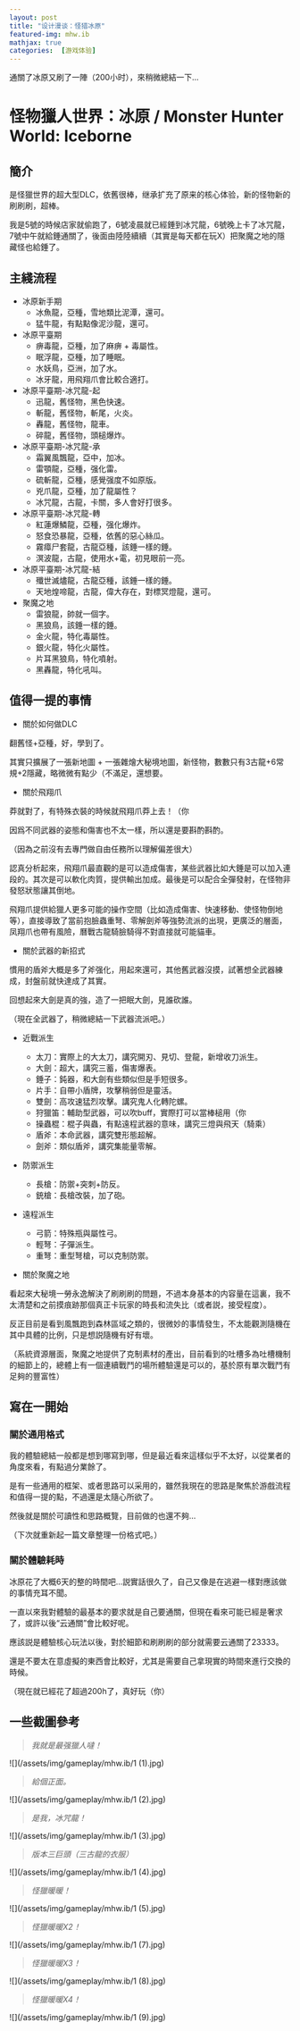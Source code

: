 ```yaml
---
layout: post
title: "设计漫谈：怪猎冰原"
featured-img: mhw.ib
mathjax: true
categories:  [游戏体验]
---
```


通關了冰原又刷了一陣（200小时），來稍微總結一下...

<!--more-->


# 怪物獵人世界：冰原 / Monster Hunter World: Iceborne


## 簡介

是怪獵世界的超大型DLC，依舊很棒，继承扩充了原来的核心体验，新的怪物新的刷刷刷，超棒。

我是5號的時候店家就偷跑了，6號凌晨就已經錘到冰咒龍，6號晚上卡了冰咒龍，7號中午就給錘通關了，後面由陸陸續續（其實是每天都在玩X）把聚魔之地的隱藏怪也給錘了。


## 主綫流程

+ 冰原新手期
  + 冰魚龍，亞種，雪地類比泥潭，還可。
  + 猛牛龍，有點點像泥沙龍，還可。
+ 冰原平臺期
  + 痹毒龍，亞種，加了麻痹 + 毒屬性。
  + 眠浮龍，亞種，加了睡眠。
  + 水妖鳥，亞洲，加了水。
  + 冰牙龍，用飛翔爪會比較合適打。
+ 冰原平臺期-冰咒龍-起
  + 迅龍，舊怪物，黑色快速。
  + 斬龍，舊怪物，斬尾，火炎。
  + 轟龍，舊怪物，龍車。
  + 碎龍，舊怪物，頭槌爆炸。
+ 冰原平臺期-冰咒龍-承
  + 霜翼風飄龍，亞中，加冰。
  + 雷顎龍，亞種，强化雷。
  + 硫斬龍，亞種，感覺强度不如原版。
  + 兇爪龍，亞種，加了龍屬性？
  + 冰咒龍，古龍，卡關，多人會好打很多。
+ 冰原平臺期-冰咒龍-轉
  + 紅蓮爆鱗龍，亞種，强化爆炸。
  + 怒食恐暴龍，亞種，依舊的惡心絲瓜。
  + 霧瘴尸套龍，古龍亞種，該錘一樣的錘。
  + 溟波龍，古龍，使用水+電，初見眼前一亮。
+ 冰原平臺期-冰咒龍-結
  + 殲世滅燼龍，古龍亞種，該錘一樣的錘。
  + 天地煌啼龍，古龍，偉大存在，對標冥燈龍，還可。
+ 聚魔之地
  + 雷狼龍，帥就一個字。
  + 黑狼鳥，該錘一樣的錘。
  + 金火龍，特化毒屬性。
  + 銀火龍，特化火屬性。
  + 片耳黑狼鳥，特化噴射。
  + 黑轟龍，特化吼叫。


## 值得一提的事情

+ 關於如何做DLC

翻舊怪+亞種，好，學到了。

其實只擴展了一張新地圖 + 一張雜燴大秘境地圖，新怪物，數數只有3古龍+6常規+2隱藏，略微微有點少（不滿足，還想要。

+ 關於飛翔爪

莽就對了，有特殊衣裝的時候就飛翔爪莽上去！（你

因爲不同武器的姿態和傷害也不太一樣，所以還是要斟酌斟酌。

（因為之前沒有去專門做自由任務所以理解偏差很大）

認真分析起來，飛翔爪最直觀的是可以造成傷害，某些武器比如大錘是可以加入連段的。其次是可以軟化肉質，提供輸出加成。最後是可以配合全彈發射，在怪物非發怒狀態讓其倒地。

飛翔爪提供給獵人更多可能的操作空間（比如造成傷害、快速移動、使怪物倒地等），直接導致了當前抱臉蟲重弩、零解劍斧等強勢流派的出現，更廣泛的層面，凤翔爪也帶有風險，曆戰古龍騎臉騎得不對直接就可能貓車。


+ 關於武器的新招式

慣用的盾斧大概是多了斧强化，用起來還可，其他舊武器沒摸，試著想全武器練成，封盤前就快達成了其實。

回想起來大劍是真的強，造了一把眠大劍，見誰砍誰。

（現在全武器了，稍微總結一下武器流派吧。）

+ 近戰派生
  + 太刀：實際上的大太刀，講究開刃、見切、登龍，新增收刀派生。
  + 大劍：超大，講究三蓄，傷害爆表。
  + 錘子：鈍器，和大劍有些類似但是手短很多。
  + 片手：自帶小盾牌，攻擊稍弱但是靈活。
  + 雙劍：高攻速猛烈攻擊。講究鬼人化轉陀螺。
  + 狩獵笛：輔助型武器，可以吹buff，實際打可以當棒槌用（你
  + 操蟲棍：棍子與蟲，有點遠程武器的意味，講究三燈與飛天（騎乘）
  + 盾斧：本命武器，講究雙形態超解。
  + 劍斧：類似盾斧，講究集能量零解。
+ 防禦派生
  + 長槍：防禦+突刺+防反。
  + 銃槍：長槍改裝，加了砲。
+ 遠程派生
  + 弓箭：特殊瓶與屬性弓。
  + 輕弩：子彈派生。
  + 重弩：重型弩槍，可以克制防禦。

+ 關於聚魔之地

看起來大秘境一勞永逸解決了刷刷刷的問題，不過本身基本的内容量在這裏，我不太清楚和之前摸痕跡那個真正卡玩家的時長和流失比（或者説，接受程度）。

反正目前是看到風飄跑到森林區域之類的，很微妙的事情發生，不太能觀測隨機在其中具體的比例，只是想説隨機有好有壞。

（系統資源層面，聚魔之地提供了克制素材的產出，目前看到的吐槽多為吐槽機制的細節上的，總體上有一個連續戰鬥的場所體驗還是可以的，基於原有單次戰鬥有足夠的豐富性）


## 寫在一開始


### 關於通用格式

我的體驗總結一般都是想到哪寫到哪，但是最近看來這樣似乎不太好，以從業者的角度來看，有點過分業餘了。

是有一些通用的框架、或者思路可以采用的，雖然我現在的思路是聚焦於游戲流程和值得一提的點，不過還是太隨心所欲了。

然後就是關於可讀性和思路概覽，目前做的也還不夠...

（下次就重新起一篇文章整理一份格式吧。）


### 關於體驗耗時

冰原花了大概6天的整的時間吧...説實話很久了，自己又像是在逃避一樣對應該做的事情充耳不聞。

一直以來我對體驗的最基本的要求就是自己要通關，但現在看來可能已經是奢求了，或許以後“云通關”會比較好呢。

應該説是體驗核心玩法以後，對於細節和刷刷刷的部分就需要云通關了23333。

還是不要太在意虛擬的東西會比較好，尤其是需要自己拿現實的時間來進行交換的時候。

（現在就已經花了超過200h了，真好玩（你）


## 一些截圖參考


> *我就是最强獵人噠！*

![](/assets/img/gameplay/mhw.ib/1 (1).jpg)

> *給個正面。*

![](/assets/img/gameplay/mhw.ib/1 (2).jpg)

> *是我，冰咒龍！*

![](/assets/img/gameplay/mhw.ib/1 (3).jpg)

> *版本三巨頭（三古龍的衣服）*

![](/assets/img/gameplay/mhw.ib/1 (4).jpg)

> *怪獵暖暖！*

![](/assets/img/gameplay/mhw.ib/1 (5).jpg)

> *怪獵暖暖X2！*

![](/assets/img/gameplay/mhw.ib/1 (7).jpg)

> *怪獵暖暖X3！*

![](/assets/img/gameplay/mhw.ib/1 (8).jpg)

> *怪獵暖暖X4！*

![](/assets/img/gameplay/mhw.ib/1 (9).jpg)

